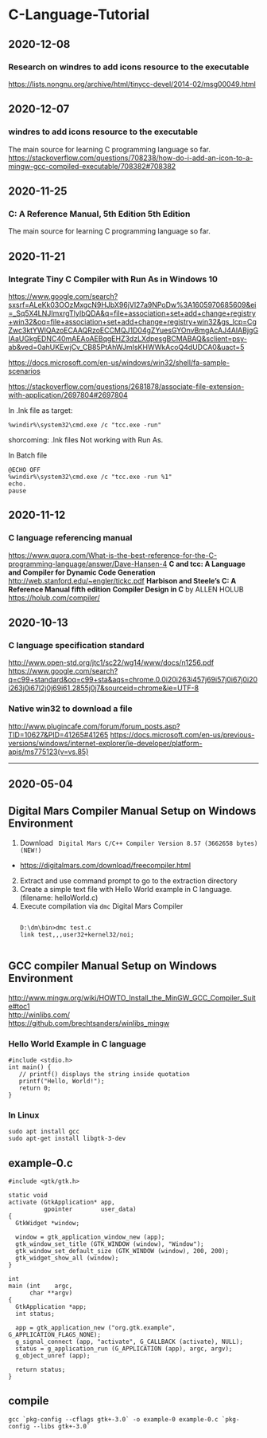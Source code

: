 # C-Language-Tutorial

## 2020-12-08
### Research on windres to add icons resource to the executable
https://lists.nongnu.org/archive/html/tinycc-devel/2014-02/msg00049.html

## 2020-12-07
### windres to add icons resource to the executable
The main source for learning C programming language so far.
https://stackoverflow.com/questions/708238/how-do-i-add-an-icon-to-a-mingw-gcc-compiled-executable/708382#708382

## 2020-11-25
### C: A Reference Manual, 5th Edition 5th Edition
The main source for learning C programming language so far.

## 2020-11-21
### Integrate Tiny C Compiler with Run As in Windows 10
https://www.google.com/search?sxsrf=ALeKk03OOzMxgcN9HJbX96jVl27a9NPoDw%3A1605970685609&ei=_Sq5X4LNJImxrgTlyIbQDA&q=file+association+set+add+change+registry+win32&oq=file+association+set+add+change+registry+win32&gs_lcp=CgZwc3ktYWIQAzoECAAQRzoECCMQJ1D04gZYuesGYOnvBmgAcAJ4AIABjgGIAaUGkgEDNC40mAEAoAEBqgEHZ3dzLXdpesgBCMABAQ&sclient=psy-ab&ved=0ahUKEwjCv_CB85PtAhWJmIsKHWWkAcoQ4dUDCA0&uact=5

https://docs.microsoft.com/en-us/windows/win32/shell/fa-sample-scenarios

https://stackoverflow.com/questions/2681878/associate-file-extension-with-application/2697804#2697804

In .lnk file as target:
```
%windir%\system32\cmd.exe /c "tcc.exe -run"
```
shorcoming: .lnk files Not working with Run As.

In Batch file 
```
@ECHO OFF
%windir%\system32\cmd.exe /c "tcc.exe -run %1"
echo.
pause
```

## 2020-11-12
### C language referencing manual
https://www.quora.com/What-is-the-best-reference-for-the-C-programming-language/answer/Dave-Hansen-4
**C and tcc: A Language and Compiler for Dynamic Code Generation**  
http://web.stanford.edu/~engler/tickc.pdf
**Harbison and Steele’s C: A Reference Manual fifth edition**
**Compiler Design in C** by ALLEN HOLUB  
https://holub.com/compiler/  

## 2020-10-13
### C language specification standard
http://www.open-std.org/jtc1/sc22/wg14/www/docs/n1256.pdf  
https://www.google.com/search?q=c99+standard&oq=c99+sta&aqs=chrome.0.0i20i263i457j69i57j0i67j0i20i263j0i67l2j0j69i61.2855j0j7&sourceid=chrome&ie=UTF-8  

### Native win32 to download a file
http://www.plugincafe.com/forum/forum_posts.asp?TID=10627&PID=41265#41265
https://docs.microsoft.com/en-us/previous-versions/windows/internet-explorer/ie-developer/platform-apis/ms775123(v=vs.85)



---
## 2020-05-04

## Digital Mars Compiler Manual Setup on Windows Environment
1. Download ` Digital Mars C/C++ Compiler Version 8.57 (3662658 bytes) (NEW!)`
  * https://digitalmars.com/download/freecompiler.html
2. Extract and use command prompt to go to the extraction directory
3. Create a simple text file with Hello World example in C language. (filename: helloWorld.c)
4. Execute compilation via `dmc` Digital Mars Compiler
   ```
   
   D:\dm\bin>dmc test.c
   link test,,,user32+kernel32/noi;
   
   
   ```



## GCC compiler Manual Setup on Windows Environment
http://www.mingw.org/wiki/HOWTO_Install_the_MinGW_GCC_Compiler_Suite#toc1  
http://winlibs.com/  
https://github.com/brechtsanders/winlibs_mingw  


### Hello World Example in C language
```
#include <stdio.h>
int main() {
   // printf() displays the string inside quotation
   printf("Hello, World!");
   return 0;
}
```



### In Linux
```
sudo apt install gcc
sudo apt-get install libgtk-3-dev

```

## example-0.c

```
#include <gtk/gtk.h>

static void
activate (GtkApplication* app,
          gpointer        user_data)
{
  GtkWidget *window;

  window = gtk_application_window_new (app);
  gtk_window_set_title (GTK_WINDOW (window), "Window");
  gtk_window_set_default_size (GTK_WINDOW (window), 200, 200);
  gtk_widget_show_all (window);
}

int
main (int    argc,
      char **argv)
{
  GtkApplication *app;
  int status;

  app = gtk_application_new ("org.gtk.example", G_APPLICATION_FLAGS_NONE);
  g_signal_connect (app, "activate", G_CALLBACK (activate), NULL);
  status = g_application_run (G_APPLICATION (app), argc, argv);
  g_object_unref (app);

  return status;
}
```


## compile

```
gcc `pkg-config --cflags gtk+-3.0` -o example-0 example-0.c `pkg-config --libs gtk+-3.0`
```
